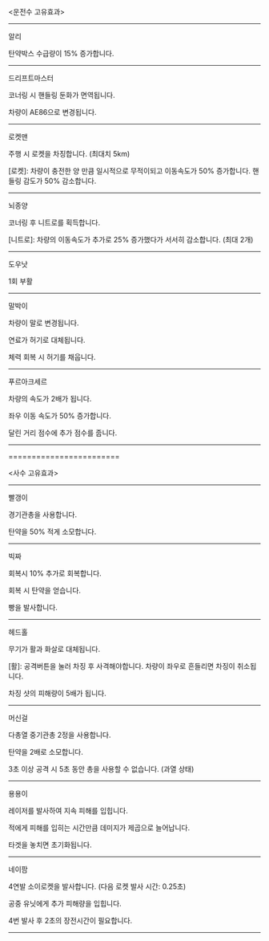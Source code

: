 <운전수 고유효과>

------------------------

알리

탄약박스 수급량이 15% 증가합니다.

------------------------

드리프트마스터

코너링 시 핸들링 둔화가 면역됩니다.

차량이 AE86으로 변경됩니다.

------------------------

로켓맨

주행 시 로켓을 차징합니다. (최대치 5km)

[로켓]: 차량이 충전한 양 만큼 일시적으로 무적이되고 이동속도가 50% 증가합니다. 핸들링 감도가 50% 감소합니다.

------------------------

뇌종양

코너링 후 니트로를 획득합니다.

[니트로]: 차량의 이동속도가 추가로 25% 증가했다가 서서히 감소합니다. (최대 2개)

------------------------

도우낫

1회 부활

------------------------

말박이

차량이 말로 변경됩니다.

연료가 허기로 대체됩니다.

체력 회복 시 허기를 채웁니다.

------------------------

푸르아크세르

차량의 속도가 2배가 됩니다.

좌우 이동 속도가 50% 증가합니다.

달린 거리 점수에 추가 점수를 줍니다.

------------------------

========================

<사수 고유효과>

------------------------

빨갱이

경기관총을 사용합니다.

탄약을 50% 적게 소모합니다.

------------------------

빅짜

회복시 10% 추가로 회복합니다.

회복 시 탄약을 얻습니다.

빵을 발사합니다.

------------------------

헤드홀

무기가 활과 화살로 대체됩니다.

[활]: 공격버튼을 눌러 차징 후 사격해야합니다. 차량이 좌우로 흔들리면 차징이 취소됩니다.

차징 샷의 피해량이 5배가 됩니다.

------------------------

머신걸

다총열 중기관총 2정을 사용합니다.

탄약을 2배로 소모합니다.

3초 이상 공격 시 5초 동안 총을 사용할 수 없습니다. (과열 상태)

------------------------

용용이

레이저를 발사하여 지속 피해를 입힙니다.

적에게 피해를 입히는 시간만큼 데미지가 제곱으로 늘어납니다.

타겟을 놓치면 초기화됩니다.

------------------------

네이팜

4연발 소이로켓을 발사합니다. (다음 로켓 발사 시간: 0.25초)

공중 유닛에게 추가 피해량을 입힙니다.

4번 발사 후 2초의 장전시간이 필요합니다.

------------------------
